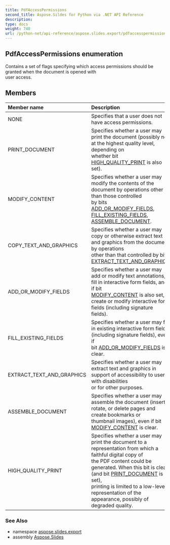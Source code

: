 ```yaml
---
title: PdfAccessPermissions
second_title: Aspose.Sildes for Python via .NET API Reference
description: 
type: docs
weight: 740
url: /python-net/api-reference/aspose.slides.export/pdfaccesspermissions/
---
```


## PdfAccessPermissions enumeration

Contains a set of flags specifying which access permissions should be granted when the document is opened with <br/>            user access.

## Members
| Member name | Description |
| :- | :- |
|NONE|Specifies that a user does not have access permissions.|
|PRINT_DOCUMENT|Specifies whether a user may print the document (possibly not at the highest quality level, depending on <br/>            whether bit [HIGH_QUALITY_PRINT](/slides/python-net/api-reference/aspose.slides.export/pdfaccesspermissions/) is also set).|
|MODIFY_CONTENT|Specifies whether a user may modify the contents of the document by operations other than those controlled<br/>            by bits [ADD_OR_MODIFY_FIELDS](/slides/python-net/api-reference/aspose.slides.export/pdfaccesspermissions/), [FILL_EXISTING_FIELDS](/slides/python-net/api-reference/aspose.slides.export/pdfaccesspermissions/), [ASSEMBLE_DOCUMENT](/slides/python-net/api-reference/aspose.slides.export/pdfaccesspermissions/).|
|COPY_TEXT_AND_GRAPHICS|Specifies whether a user may copy or otherwise extract text and graphics from the document by operations <br/>            other than that controlled by bit [EXTRACT_TEXT_AND_GRAPHICS](/slides/python-net/api-reference/aspose.slides.export/pdfaccesspermissions/).|
|ADD_OR_MODIFY_FIELDS|Specifies whether a user may add or modify text annotations, fill in interactive form fields, and, if bit<br/>            [MODIFY_CONTENT](/slides/python-net/api-reference/aspose.slides.export/pdfaccesspermissions/) is also set, create or modify interactive form fields (including signature <br/>            fields).|
|FILL_EXISTING_FIELDS|Specifies whether a user may fill in existing interactive form fields (including signature fields), even if<br/>            bit [ADD_OR_MODIFY_FIELDS](/slides/python-net/api-reference/aspose.slides.export/pdfaccesspermissions/) is clear.|
|EXTRACT_TEXT_AND_GRAPHICS|Specifies whether a user may extract text and graphics in support of accessibility to users with disabilities<br/>            or for other purposes.|
|ASSEMBLE_DOCUMENT|Specifies whether a user may assemble the document (insert, rotate, or delete pages and create bookmarks or<br/>            thumbnail images), even if bit [MODIFY_CONTENT](/slides/python-net/api-reference/aspose.slides.export/pdfaccesspermissions/) is clear.|
|HIGH_QUALITY_PRINT|Specifies whether a user may print the document to a representation from which a faithful digital copy of<br/>            the PDF content could be generated. When this bit is clear (and bit [PRINT_DOCUMENT](/slides/python-net/api-reference/aspose.slides.export/pdfaccesspermissions/) is set),<br/>            printing is limited to a low-level representation of the appearance, possibly of degraded quality.|

### See Also

* namespace [aspose.slides.export](/slides/python-net/api-reference/aspose.slides.export/)
* assembly [Aspose.Slides](/slides/python-net/api-reference/)

